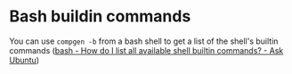 # Bash buildin commands

You can use `compgen -b` from a bash shell to get a list of the shell's builtin commands ([bash - How do I list all available shell builtin commands? - Ask Ubuntu](https://askubuntu.com/questions/512918/how-do-i-list-all-available-shell-builtin-commands)) 